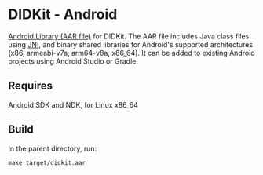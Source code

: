 # DIDKit - Android

[Android Library (AAR file)][AAR] for DIDKit. The AAR file includes Java class files using [JNI][], and binary shared libraries for Android's supported architectures (x86, armeabi-v7a, arm64-v8a, x86\_64). It can be added to existing Android projects using Android Studio or Gradle.

## Requires

Android SDK and NDK, for Linux x86\_64

## Build

In the parent directory, run:
```
make target/didkit.aar
```

[AAR]: https://developer.android.com/studio/projects/android-library.html#aar-contents
[JNI]: https://en.wikipedia.org/wiki/Java_Native_Interface
